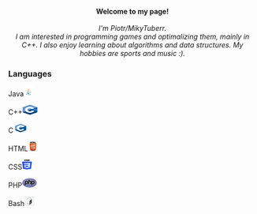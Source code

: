 
<p align="center">
    <b>Welcome to my page!</b><br><br>
    <i>
        I'm Piotr/MikyTuberr.<br>
        I am interested in programming games and optimalizing them, mainly in C++. 
        I also enjoy learning about algorithms and data structures.
        My hobbies are sports and music :).
    </i><br> 
</p>

### Languages


<p>Java<img src="https://github.com/MikyTuberr/MikyTuberr/raw/main/java.png" alt="Java" width="20" height="20"></p>
<p>C++<img src="https://github.com/MikyTuberr/MikyTuberr/raw/main/cpp.png" alt="cpp" width="30" height="20"></p>
<p>C<img src="https://github.com/MikyTuberr/MikyTuberr/raw/main/c.png" alt="c" width="30" height="20"></p>
<p>HTML<img src="https://github.com/MikyTuberr/MikyTuberr/raw/main/html.png" alt="html" width="20" height="20"></p>
<p>CSS<img src="https://github.com/MikyTuberr/MikyTuberr/raw/main/css.png" alt="css" width="20" height="20"></p>
<p>PHP<img src="https://github.com/MikyTuberr/MikyTuberr/raw/main/php.png" alt="php" width="30" height="20"></p>
<p>Bash<img src="https://github.com/MikyTuberr/MikyTuberr/raw/main/bash.png" alt="bash" width="20" height="20"></p>


